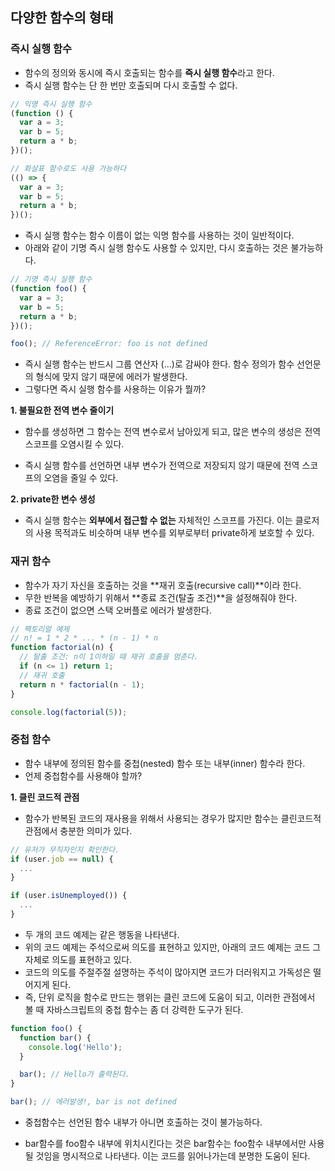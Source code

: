 ## 다양한 함수의 형태

### 즉시 실행 함수

- 함수의 정의와 동시에 즉시 호출되는 함수를 **즉시 실행 함수**라고 한다.
- 즉시 실행 함수는 단 한 번만 호출되며 다시 호출할 수 없다.

```javascript
// 익명 즉시 실행 함수
(function () {
  var a = 3;
  var b = 5;
  return a * b;
})();

// 화살표 함수로도 사용 가능하다
(() => {
  var a = 3;
  var b = 5;
  return a * b;
})();
```

- 즉시 실행 함수는 함수 이름이 없는 익명 함수를 사용하는 것이 일반적이다.
- 아래와 같이 기명 즉시 실행 함수도 사용할 수 있지만, 다시 호출하는 것은 불가능하다.

```javascript
// 기명 즉시 실행 함수
(function foo() {
  var a = 3;
  var b = 5;
  return a * b;
})();

foo(); // ReferenceError: foo is not defined
```

- 즉시 실행 함수는 반드시 그룹 연산자 (...)로 감싸야 한다. 함수 정의가 함수 선언문의 형식에 맞지 않기 때문에 에러가 발생한다.
- 그렇다면 즉시 실행 함수를 사용하는 이유가 뭘까?

**1. 불필요한 전역 변수 줄이기**

- 함수를 생성하면 그 함수는 전역 변수로서 남아있게 되고, 많은 변수의 생성은 전역 스코프를 오염시킬 수 있다.

- 즉시 실행 함수를 선언하면 내부 변수가 전역으로 저장되지 않기 때문에 전역 스코프의 오염을 줄일 수 있다.

**2. private한 변수 생성**

- 즉시 실행 함수는 **외부에서 접근할 수 없는** 자체적인 스코프를 가진다. 이는 클로저의 사용 목적과도 비슷하며 내부 변수를 외부로부터 private하게 보호할 수 있다.

### 재귀 함수

- 함수가 자기 자신을 호출하는 것을 **재귀 호출(recursive call)**이라 한다.
- 무한 반복을 예방하기 위해서 **종료 조건(탈출 조건)**을 설정해줘야 한다.
- 종료 조건이 없으면 스택 오버플로 에러가 발생한다.

```javascript
// 팩토리얼 예제
// n! = 1 * 2 * ... * (n - 1) * n
function factorial(n) {
  // 탈출 조건: n이 1이하일 때 재귀 호출을 멈춘다.
  if (n <= 1) return 1;
  // 재귀 호출
  return n * factorial(n - 1);
}

console.log(factorial(5));
```

### 중첩 함수

- 함수 내부에 정의된 함수를 중첩(nested) 함수 또는 내부(inner) 함수라 한다.
- 언제 중첩함수를 사용해야 할까?

**1. 클린 코드적 관점**

- 함수가 반복된 코드의 재사용을 위해서 사용되는 경우가 많지만 함수는 클린코드적 관점에서 충분한 의미가 있다.

```javascript
// 유저가 무직자인지 확인한다.
if (user.job == null) {
  ...
}
```

```javascript
if (user.isUnemployed()) {
  ...
}
```

- 두 개의 코드 예제는 같은 행동을 나타낸다.
- 위의 코드 예제는 주석으로써 의도를 표현하고 있지만, 아래의 코드 예제는 코드 그 자체로 의도를 표현하고 있다.
- 코드의 의도를 주절주절 설명하는 주석이 많아지면 코드가 더러워지고 가독성은 떨어지게 된다.
- 즉, 단위 로직을 함수로 만드는 행위는 클린 코드에 도움이 되고, 이러한 관점에서 볼 때 자바스크립트의 중첩 함수는 좀 더 강력한 도구가 된다.

```javascript
function foo() {
  function bar() {
    console.log('Hello');
  }

  bar(); // Hello가 출력된다.
}

bar(); // 에러발생!, bar is not defined
```

- 중첩함수는 선언된 함수 내부가 아니면 호출하는 것이 불가능하다.

- bar함수를 foo함수 내부에 위치시킨다는 것은 bar함수는 foo함수 내부에서만 사용될 것임을 명시적으로 나타낸다. 이는 코드를 읽어나가는데 분명한 도움이 된다.
